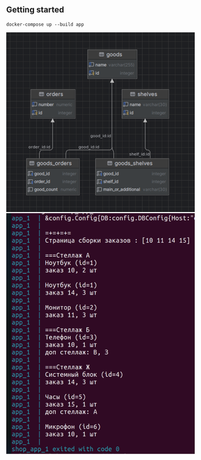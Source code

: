 ## Getting started

```
docker-compose up --build app
```

<img alt="DB diagram" src="db_diagram.png"/>

<img alt="Console log" src="result.png"/>